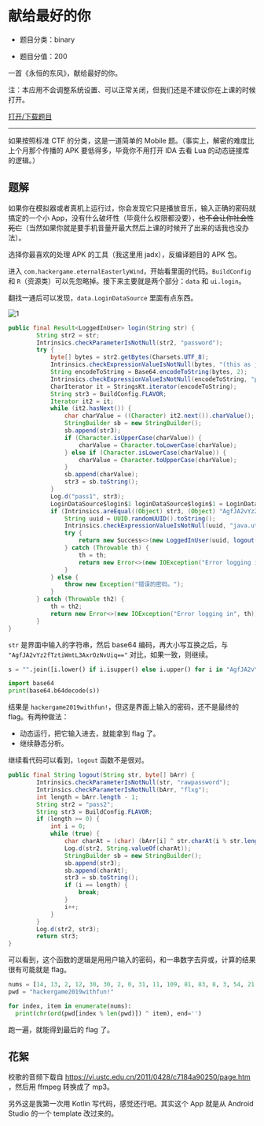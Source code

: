 # 献给最好的你

- 题目分类：binary

- 题目分值：200

一首《永恒的东风》，献给最好的你。

注：本应用不会调整系统设置、可以正常关闭，但我们还是不建议你在上课的时候打开。

[打开/下载题目](src/bestofyou.apk)

---

如果按照标准 CTF 的分类，这是一道简单的 Mobile 题。（事实上，解密的难度比上个月那个传播的 APK 要低得多，毕竟你不用打开 IDA 去看 Lua 的动态链接库的逻辑。）

## 题解

如果你在模拟器或者真机上运行过，你会发现它只是播放音乐，输入正确的密码就搞定的一个小 App，没有什么破坏性（毕竟什么权限都没要），~~也不会让你社会性死亡~~（当然如果你就是要手机音量开最大然后上课的时候开了出来的话我也没办法）。

选择你最喜欢的处理 APK 的工具（我这里用 jadx），反编译题目的 APK 包。

进入 `com.hackergame.eternalEasterlyWind`，开始看里面的代码。`BuildConfig` 和 `R`（资源类）可以先忽略掉。接下来主要就是两个部分：`data` 和 `ui.login`。

翻找一通后可以发现，`data.LoginDataSource` 里面有点东西。

![1](images/1.png)

```java
public final Result<LoggedInUser> login(String str) {
        String str2 = str;
        Intrinsics.checkParameterIsNotNull(str2, "password");
        try {
            byte[] bytes = str2.getBytes(Charsets.UTF_8);
            Intrinsics.checkExpressionValueIsNotNull(bytes, "(this as java.lang.String).getBytes(charset)");
            String encodeToString = Base64.encodeToString(bytes, 2);
            Intrinsics.checkExpressionValueIsNotNull(encodeToString, "password1String");
            CharIterator it = StringsKt.iterator(encodeToString);
            String str3 = BuildConfig.FLAVOR;
            Iterator it2 = it;
            while (it2.hasNext()) {
                char charValue = ((Character) it2.next()).charValue();
                StringBuilder sb = new StringBuilder();
                sb.append(str3);
                if (Character.isUpperCase(charValue)) {
                    charValue = Character.toLowerCase(charValue);
                } else if (Character.isLowerCase(charValue)) {
                    charValue = Character.toUpperCase(charValue);
                }
                sb.append(charValue);
                str3 = sb.toString();
            }
            Log.d("pass1", str3);
            LoginDataSource$login$1 loginDataSource$login$1 = LoginDataSource$login$1.INSTANCE;
            if (Intrinsics.areEqual((Object) str3, (Object) "AgfJA2vYz2fTztiWmtL3AxrOzNvUiq==")) {
                String uuid = UUID.randomUUID().toString();
                Intrinsics.checkExpressionValueIsNotNull(uuid, "java.util.UUID.randomUUID().toString()");
                try {
                    return new Success<>(new LoggedInUser(uuid, logout(str2, loginDataSource$login$1.invoke(14, 13, 2, 12, 30, 30, 2, 0, 31, 11, 109, 81, 83, 8, 3, 54, 21, 6, 2, 39, 33, 104, 44, 62, 17, 14, 19, 23, 21, 18, 8, 24))));
                } catch (Throwable th) {
                    th = th;
                    return new Error<>(new IOException("Error logging in", th));
                }
            } else {
                throw new Exception("错误的密码。");
            }
        } catch (Throwable th2) {
            th = th2;
            return new Error<>(new IOException("Error logging in", th));
        }
}
```

`str` 是界面中输入的字符串，然后 base64 编码，再大小写互换之后，与 `"AgfJA2vYz2fTztiWmtL3AxrOzNvUiq=="` 对比，如果一致，则继续。

```python
s = "".join([i.lower() if i.isupper() else i.upper() for i in "AgfJA2vYz2fTztiWmtL3AxrOzNvUiq=="])

import base64
print(base64.b64decode(s))
```

结果是 `hackergame2019withfun!`，但这是界面上输入的密码，还不是最终的 flag。有两种做法：

- 动态运行，把它输入进去，就能拿到 flag 了。
- 继续静态分析。

继续看代码可以看到，`logout` 函数不是很对。

```java
public final String logout(String str, byte[] bArr) {
        Intrinsics.checkParameterIsNotNull(str, "rawpassword");
        Intrinsics.checkParameterIsNotNull(bArr, "flxg");
        int length = bArr.length - 1;
        String str2 = "pass2";
        String str3 = BuildConfig.FLAVOR;
        if (length >= 0) {
            int i = 0;
            while (true) {
                char charAt = (char) (bArr[i] ^ str.charAt(i % str.length()));
                Log.d(str2, String.valueOf(charAt));
                StringBuilder sb = new StringBuilder();
                sb.append(str3);
                sb.append(charAt);
                str3 = sb.toString();
                if (i == length) {
                    break;
                }
                i++;
            }
        }
        Log.d(str2, str3);
        return str3;
}
```

可以看到，这个函数的逻辑是用用户输入的密码，和一串数字去异或，计算的结果很有可能就是 flag。

```python
nums = [14, 13, 2, 12, 30, 30, 2, 0, 31, 11, 109, 81, 83, 8, 3, 54, 21, 6, 2, 39, 33, 104, 44, 62, 17, 14, 19, 23, 21, 18, 8, 24]
pwd = "hackergame2019withfun!"

for index, item in enumerate(nums):
  print(chr(ord(pwd[index % len(pwd)]) ^ item), end='')
```

跑一遍，就能得到最后的 flag 了。

## 花絮

校歌的音频下载自 https://vi.ustc.edu.cn/2011/0428/c7184a90250/page.htm ，然后用 ffmpeg 转换成了 mp3。

另外这是我第一次用 Kotlin 写代码，感觉还行吧。其实这个 App 就是从 Android Studio 的一个 template 改过来的。